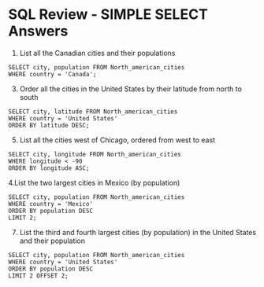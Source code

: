 # SQL Review - SIMPLE SELECT Answers

1. List all the Canadian cities and their populations
```
SELECT city, population FROM North_american_cities
WHERE country = 'Canada';
```

3. Order all the cities in the United States by their latitude from north to south
```
SELECT city, latitude FROM North_american_cities
WHERE country = 'United States'
ORDER BY latitude DESC;
```

5. List all the cities west of Chicago, ordered from west to east
```   
SELECT city, longitude FROM North_american_cities
WHERE longitude < -90
ORDER BY longitude ASC;
```
4.List the two largest cities in Mexico (by population)
```
SELECT city, population FROM North_american_cities
WHERE country = 'Mexico'
ORDER BY population DESC
LIMIT 2;
```

7. List the third and fourth largest cities (by population) in the United States and their population
```
SELECT city, population FROM North_american_cities
WHERE country = 'United States'
ORDER BY population DESC
LIMIT 2 OFFSET 2;
```
